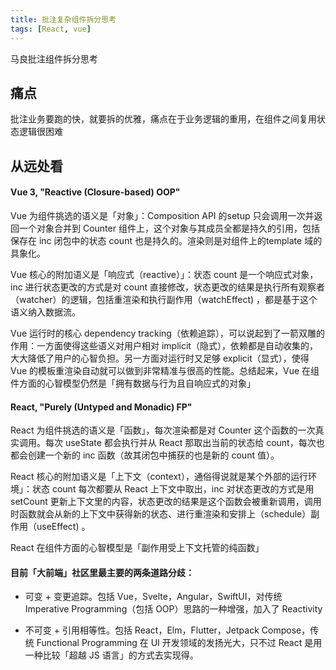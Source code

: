 ```yaml
---
title: 批注复杂组件拆分思考
tags: [React, vue]
---
```


马良批注组件拆分思考

## 痛点

批注业务要跑的快，就要拆的优雅，痛点在于业务逻辑的重用，在组件之间复用状态逻辑很困难

## 从远处看

#### Vue 3, "Reactive (Closure-based) OOP"

Vue 为组件挑选的语义是「对象」：Composition API 的setup 只会调用一次并返回一个对象合并到 Counter 组件上，这个对象与其成员全都是持久的引用，包括保存在 inc 闭包中的状态 count 也是持久的。渲染则是对组件上的template 域的具象化。 

Vue 核心的附加语义是「响应式（reactive）」：状态 count 是一个响应式对象，inc 进行状态更改的方式是对 count 直接修改，状态更改的结果是执行所有观察者（watcher）的逻辑，包括重渲染和执行副作用（watchEffect) ，都是基于这个语义纳入数据流。

Vue 运行时的核心 dependency tracking（依赖追踪），可以说起到了一箭双雕的作用：一方面使得这些语义对用户相对 implicit（隐式），依赖都是自动收集的，大大降低了用户的心智负担。另一方面对运行时又足够 explicit（显式），使得 Vue 的模板重渲染自动就可以做到非常精准与很高的性能。总结起来，Vue 在组件方面的心智模型仍然是「拥有数据与行为且自响应式的对象」


#### React, "Purely (Untyped and Monadic) FP"

React 为组件挑选的语义是「函数」，每次渲染都是对 Counter 这个函数的一次真实调用。每次 useState 都会执行并从 React 那取出当前的状态给 count，每次也都会创建一个新的 inc 函数（故其闭包中捕获的也是新的 count 值）。

React 核心的附加语义是「上下文（context），通俗得说就是某个外部的运行环境」：状态 count 每次都要从 React 上下文中取出，inc 对状态更改的方式是用 setCount 更新上下文里的内容，状态更改的结果是这个函数会被重新调用，调用时函数就会从新的上下文中获得新的状态、进行重渲染和安排上（schedule）副作用（useEffect) 。

React 在组件方面的心智模型是「副作用受上下文托管的纯函数」

#### 目前「大前端」社区里最主要的两条道路分歧：

- 可变 + 变更追踪。包括 Vue，Svelte，Angular，SwiftUI，对传统 Imperative Programming（包括 OOP）思路的一种增强，加入了 Reactivity

- 不可变 + 引用相等性。包括 React，Elm，Flutter，Jetpack Compose，传统 Functional Programming 在 UI 开发领域的发扬光大，只不过 React 是用一种比较「超越 JS 语言」的方式去实现得。







